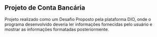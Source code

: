 ## Projeto de Conta Bancária

Projeto realizado como um Desafio Proposto pela plataforma DIO, onde o programa desenvolvido deveria ler informações fornecidas pelo usuário e mostrar as informações formatadas posteriormente.
